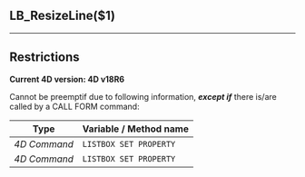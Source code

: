 ﻿## LB_ResizeLine($1)---## Restrictions**Current 4D version: 4D v18R6**Cannot be preemptif due to following information, ***except if*** there is/are called by a CALL FORM command:|Type|Variable / Method name||------|------||*4D Command*|`LISTBOX SET PROPERTY`||*4D Command*|`LISTBOX SET PROPERTY`|